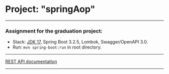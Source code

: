 Project: "springAop" 
===============================
-------------------------------------------------------------
### Assignment for the graduation project:


- Stack: [JDK 17](http://jdk.java.net/17/), Spring Boot 3.2.5, Lombok, Swagger/OpenAPI 3.0. 
- Run: `mvn spring-boot:run` in root directory.
-----------------------------------------------------
[REST API documentation](http://localhost:8080/swagger-ui.html)  

-----------------------------------------------------